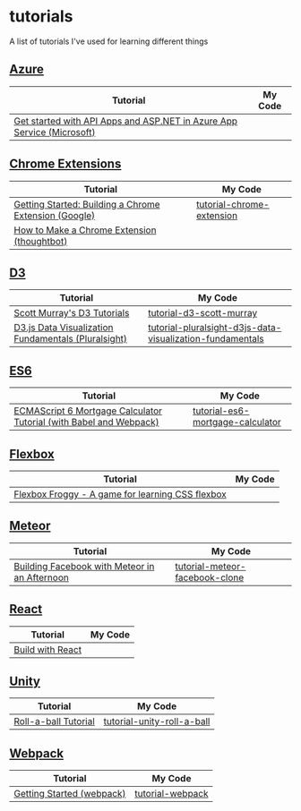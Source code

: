 # tutorials
A list of tutorials I've used for learning different things

## [Azure](https://azure.microsoft.com)
Tutorial | My Code
-------- | -------
[Get started with API Apps and ASP.NET in Azure App Service (Microsoft)](https://azure.microsoft.com/en-us/documentation/articles/app-service-api-dotnet-get-started/) | 

## [Chrome Extensions](https://developer.chrome.com/extensions)
Tutorial | My Code
-------- | -------
[Getting Started: Building a Chrome Extension (Google)](https://developer.chrome.com/extensions/getstarted) | [tutorial-chrome-extension](https://github.com/chriskwan/tutorial-chrome-extension)
[How to Make a Chrome Extension (thoughtbot)](https://robots.thoughtbot.com/how-to-make-a-chrome-extension) | 

## [D3](http://d3js.org/)
Tutorial | My Code
-------- | -------
[Scott Murray's D3 Tutorials](http://alignedleft.com/tutorials/d3) | [tutorial-d3-scott-murray](https://github.com/chriskwan/tutorial-d3-scott-murray)
[D3.js Data Visualization Fundamentals (Pluralsight)](http://www.pluralsight.com/courses/d3js-data-visualization-fundamentals) | [tutorial-pluralsight-d3js-data-visualization-fundamentals](https://github.com/chriskwan/tutorial-pluralsight-d3js-data-visualization-fundamentals)

## [ES6](http://www.ecma-international.org/ecma-262/6.0/)
Tutorial | My Code
-------- | -------
[ECMAScript 6 Mortgage Calculator Tutorial (with Babel and Webpack)](http://ccoenraets.github.io/es6-tutorial/index.html) | [tutorial-es6-mortgage-calculator](https://github.com/chriskwan/tutorial-es6-mortgage-calculator)

## [Flexbox](https://developer.mozilla.org/en-US/docs/Web/CSS/CSS_Flexible_Box_Layout)
Tutorial | My Code
-------- | -------
[Flexbox Froggy - A game for learning CSS flexbox](http://flexboxfroggy.com) | 

## [Meteor](https://www.meteor.com/)
Tutorial | My Code
-------- | -------
[Building Facebook with Meteor in an Afternoon](http://krishamoud.me/building-a-facebook-clone-with-meteorjs/) | [tutorial-meteor-facebook-clone](https://github.com/chriskwan/tutorial-meteor-facebook-clone)

## [React](https://facebook.github.io/react/)
Tutorial | My Code
-------- | -------
[Build with React](http://buildwithreact.com/tutorial) | 

## [Unity](https://unity3d.com/)
Tutorial | My Code
-------- | -------
[Roll-a-ball Tutorial](https://unity3d.com/learn/tutorials/projects/roll-ball-tutorial) | [tutorial-unity-roll-a-ball](https://github.com/chriskwan/tutorial-unity-roll-a-ball)

## [Webpack](https://webpack.github.io/)
Tutorial | My Code
-------- | -------
[Getting Started (webpack)](https://webpack.github.io/docs/tutorials/getting-started/) | [tutorial-webpack](https://github.com/chriskwan/tutorial-webpack)
